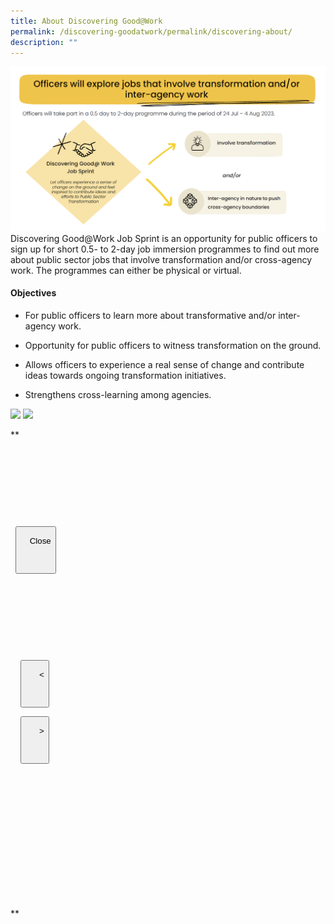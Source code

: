 ```yaml
---
title: About Discovering Good@Work
permalink: /discovering-goodatwork/permalink/discovering-about/
description: ""
---
```

![](/images/JS%20Gen/about%20js.png)Discovering Good@Work Job Sprint is an opportunity for public officers to sign up for short 0.5- to 2-day job immersion programmes to find out more about public sector jobs that involve transformation and/or cross-agency work. The programmes can either be physical or virtual.

#### Objectives
* For public officers to learn more about transformative and/or inter-agency work.

* Opportunity for public officers to witness transformation on the ground.
 
* Allows officers to experience a real sense of change and contribute ideas towards ongoing transformation initiatives.  

* Strengthens cross-learning among agencies.




![](/images/10.jpg)
![](/images/1.jpg)


**

<div class="images">

&nbsp;&nbsp;<img id="image0">

&nbsp;&nbsp;<img id="image1">

&nbsp;&nbsp;<img id="image2">

&nbsp;&nbsp;<img id="image3">

</div>

  

<div id="lightbox" class="lightbox">

&nbsp;&nbsp;<button class="close-btn">

&nbsp;&nbsp;&nbsp;&nbsp;Close

&nbsp;&nbsp;</button>

  

&nbsp;&nbsp;<div class="image-preview">

&nbsp;&nbsp;&nbsp;&nbsp;<img id="preview-image">

&nbsp;&nbsp;</div>

  

&nbsp;&nbsp;<div class="control-btns">

&nbsp;&nbsp;&nbsp;&nbsp;<button class="control-left">

&nbsp;&nbsp;&nbsp;&nbsp;&nbsp;&nbsp;&lt;

&nbsp;&nbsp;&nbsp;&nbsp;</button>

&nbsp;&nbsp;&nbsp;&nbsp;<button class="control-left">

&nbsp;&nbsp;&nbsp;&nbsp;&nbsp;&nbsp;&gt;

&nbsp;&nbsp;&nbsp;&nbsp;</button>

&nbsp;&nbsp;</div>

  

&nbsp;&nbsp;<div id="modal-images-block" class="lightbox\_\_images">

&nbsp;&nbsp;&nbsp;&nbsp;<img id="l-image0">

&nbsp;&nbsp;&nbsp;&nbsp;<img id="l-image1">

&nbsp;&nbsp;&nbsp;&nbsp;<img id="l-image2">

&nbsp;&nbsp;&nbsp;&nbsp;<img id="l-image3">

&nbsp;&nbsp;</div>

</div>

**